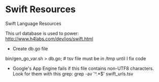 Swift Resources
===============

Swift Language Resources

This url database is used to power:
http://www.h4labs.com/dev/ios/swift.html

* Create db.go file

bin/gen_go_var.sh > db.go; # tsv file must be in /tmp until I fix code


* Google's App Engine fails if this file contains non-UTF8 characters.
Look for them with this grep: grep -av '^.*$' swift_urls.tsv
